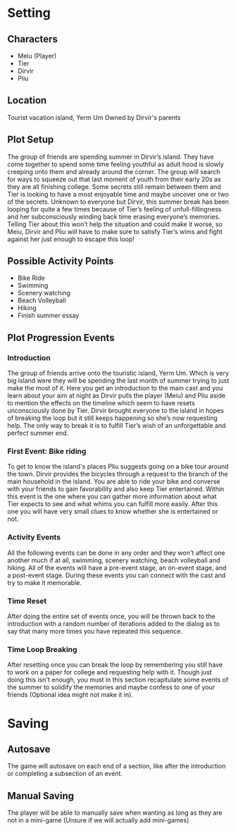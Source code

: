 # Setting

## Characters
- Meiu (Player)
- Tier
- Dirvir
- Pliu

## Location
Tourist vacation island, Yerm Um
Owned by Dirvir's parents

## Plot Setup
The group of friends are spending summer in Dirvir’s island. They have come together to spend some time feeling youthful as adult hood is slowly creeping onto them and already around the corner. The group will search for ways to squeeze out that last moment of youth from their early 20s as they are all finishing college. Some secrets still remain between them and Tier is looking to have a most enjoyable time and maybe uncover one or two of the secrets. Unknown to everyone but Dirvir, this summer break has been looping for quite a few times because of Tier’s feeling of unfull-fillingness and her subconsciously winding back time erasing everyone’s memories. Telling Tier about this won’t help the situation and could make it worse, so Meiu, Dirvir and Pliu will have to make sure to satisfy Tier’s wims and fight against her just enough to escape this loop!

## Possible Activity Points
- Bike Ride
- Swimming
- Scenery watching
- Beach Volleyball
- Hiking
- Finish summer essay

## Plot Progression Events

### Introduction
The group of friends arrive onto the touristic island, Yerm Um. Which is very big island were they will be spending the last month of summer trying to just make the most of it. Here you get an introduction to the main cast and you learn about your aim at night as Dirvir pulls the player (Meiu) and Pliu aside to mention the effects on the timeline which seem to have resets unconsciously done by Tier. Dirvir brought everyone to the island in hopes of breaking the loop but it still keeps happening so she’s now requesting help. The only way to break it is to fulfill Tier’s wish of an unforgettable and perfect summer end.

### First Event: Bike riding
To get to know the island's places Pliu suggests going on a bike tour around the town. Dirvir provides the bicycles through a request to the branch of the main household in the island. You are able to ride your bike and converse with your friends to gain favorability and also keep Tier entertained.
Within this event is the one where you can gather more information about what Tier expects to see and what whims you can fulfill more easily. After this one you will have very small clues to know whether she is entertained or not.

### Activity Events
All the following events can be done in any order and they won't affect one another much if at all, swimming, scenery watching, beach volleyball and hiking. All of the events will have a pre-event stage, an on-event stage, and a post-event stage. During these events you can connect with the cast and try to make it memorable.

### Time Reset
After doing the entire set of events once, you will be thrown back to the introduction with a random number of iterations added to the dialog as to say that many more times you have repeated this sequence.

### Time Loop Breaking
After resetting once you can break the loop by remembering you still have to work on a paper for college and requesting help with it. Though just doing this isn't enough, you must in this section recapitulate some events of the summer to solidify the memories and maybe confess to one of your friends (Optional idea might not make it in).

# Saving
## Autosave
The game will autosave on each end of a section, like after the introduction or completing a subsection of an event.

## Manual Saving
The player will be able to manually save when wanting as long as they are not in a mini-game (Unsure if we will actually add mini-games)
